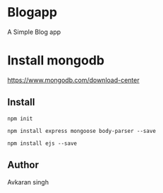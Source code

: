 # Blogapp
  A Simple Blog app
# Install mongodb

   https://www.mongodb.com/download-center

  
## Install

```
npm init
```
```
npm install express mongoose body-parser --save
```
```
npm install ejs --save
```
## Author
Avkaran singh
